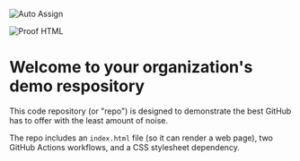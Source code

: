 ![Auto Assign](https://github.com/NeuroDevComp/demo-repository/actions/workflows/auto-assign.yml/badge.svg)

![Proof HTML](https://github.com/NeuroDevComp/demo-repository/actions/workflows/proof-html.yml/badge.svg)

# Welcome to your organization's demo respository
This code repository (or "repo") is designed to demonstrate the best GitHub has to offer with the least amount of noise.

The repo includes an `index.html` file (so it can render a web page), two GitHub Actions workflows, and a CSS stylesheet dependency.

